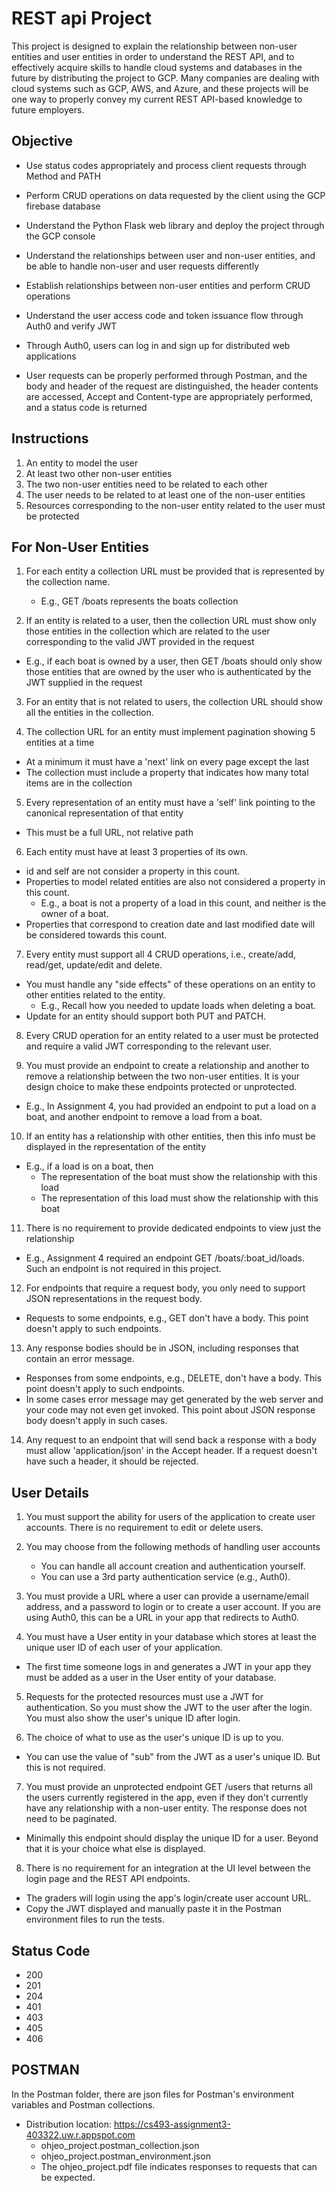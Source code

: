 # REST api Project
This project is designed to explain the relationship between non-user entities and user entities in order to understand the REST API, and to effectively acquire skills to handle cloud systems and databases in the future by distributing the project to GCP. Many companies are dealing with cloud systems such as GCP, AWS, and Azure, and these projects will be one way to properly convey my current REST API-based knowledge to future employers.

## Objective
- Use status codes appropriately and process client requests through Method and PATH

- Perform CRUD operations on data requested by the client using the GCP firebase database

- Understand the Python Flask web library and deploy the project through the GCP console

- Understand the relationships between user and non-user entities, and be able to handle non-user and user requests differently

- Establish relationships between non-user entities and perform CRUD operations

- Understand the user access code and token issuance flow through Auth0 and verify JWT

- Through Auth0, users can log in and sign up for distributed web applications
 
-  User requests can be properly performed through Postman, and the body and header of the request are distinguished, the header contents are accessed, Accept and Content-type are appropriately performed, and a status code is returned

## Instructions
1. An entity to model the user
2. At least two other non-user entities
3. The two non-user entities need to be related to each other
4. The user needs to be related to at least one of the non-user entities
5. Resources corresponding to the non-user entity related to the user must be protected

## For Non-User Entities
1. For each entity a collection URL must be provided that is represented by the collection name. 
   - E.g., GET /boats represents the boats collection
     
2. If an entity is related to a user, then the collection URL must show only those entities in the collection which are related to the user corresponding to the valid JWT provided in the request
  - E.g., if each boat is owned by a user, then GET /boats should only show those entities that are owned by the user who is authenticated by the JWT supplied in the request
    
3. For an entity that is not related to users, the collection URL should show all the entities in the collection.

4. The collection URL for an entity must implement pagination showing 5 entities at a time
  - At a minimum it must have a 'next' link on every page except the last
  - The collection must include a property that indicates how many total items are in the collection
    
5. Every representation of an entity must have a 'self' link pointing to the canonical representation of that entity
  - This must be a full URL, not relative path
    
6. Each entity must have at least 3 properties of its own.
  - id and self are not consider a property in this count.
  - Properties to model related entities are also not considered a property in this count.
    * E.g., a boat is not a property of a load in this count, and neither is the owner of a boat.
  - Properties that correspond to creation date and last modified date will be considered towards this count.

7. Every entity must support all 4 CRUD operations, i.e., create/add, read/get, update/edit and delete.
  - You must handle any "side effects" of these operations on an entity to other entities related to the entity.
    * E.g., Recall how you needed to update loads when deleting a boat.
  - Update for an entity should support both PUT and PATCH.

8. Every CRUD operation for an entity related to a user must be protected and require a valid JWT corresponding to the relevant user.

9. You must provide an endpoint to create a relationship and another to remove a relationship between the two non-user entities. It is your design choice to make these endpoints protected or unprotected.
  - E.g., In Assignment 4, you had provided an endpoint to put a load on a boat, and another endpoint to remove a load from a boat.

10. If an entity has a relationship with other entities, then this info must be displayed in the representation of the entity
  - E.g., if a load is on a boat, then
    * The representation of the boat must show the relationship with this load
    * The representation of this load must show the relationship with this boat

11. There is no requirement to provide dedicated endpoints to view just the relationship
  - E.g., Assignment 4 required an endpoint GET /boats/:boat_id/loads. Such an endpoint is not required in this project.

12. For endpoints that require a request body, you only need to support JSON representations in the request body.
  - Requests to some endpoints, e.g., GET don't have a body. This point doesn't apply to such endpoints.
 
13. Any response bodies should be in JSON, including responses that contain an error message.
  - Responses from some endpoints, e.g., DELETE, don't have a body. This point doesn't apply to such endpoints.
  - In some cases error message may get generated by the web server and your code may not even get invoked. This point about JSON response body doesn't apply in such cases.

14. Any request to an endpoint that will send back a response with a body must allow 'application/json' in the Accept header. If a request doesn't have such a header, it should be rejected.

## User Details
1. You must support the ability for users of the application to create user accounts. There is no requirement to edit or delete users.

2. You may choose from the following methods of handling user accounts
   * You can handle all account creation and authentication yourself.
   * You can use a 3rd party authentication service (e.g., Auth0).

3. You must provide a URL where a user can provide a username/email address, and a password to login or to create a user account. If you are using Auth0, this can be a URL in your app that redirects to Auth0.

4. You must have a User entity in your database which stores at least the unique user ID of each user of your application.
  * The first time someone logs in and generates a JWT in your app they must be added as a user in the User entity of your database.

5. Requests for the protected resources must use a JWT for authentication. So you must show the JWT to the user after the login. You must also show the user's unique ID after login.

6. The choice of what to use as the user's unique ID is up to you.
  * You can use the value of "sub" from the JWT as a user's unique ID. But this is not required.

7. You must provide an unprotected endpoint GET /users that returns all the users currently registered in the app, even if they don't currently have any relationship with a non-user entity. The response does not need to be paginated.
  * Minimally this endpoint should display the unique ID for a user. Beyond that it is your choice what else is displayed.

8. There is no requirement for an integration at the UI level between the login page and the REST API endpoints.
  * The graders will login using the app's login/create user account URL.
  * Copy the JWT displayed and manually paste it in the Postman environment files to run the tests.

## Status Code
* 200
* 201
* 204
* 401
* 403
* 405
* 406

## POSTMAN
In the Postman folder, there are json files for Postman's environment variables and Postman collections.
- Distribution location: https://cs493-assignment3-403322.uw.r.appspot.com
  * ohjeo_project.postman_collection.json
  * ohjeo_project.postman_environment.json
  * The ohjeo_project.pdf file indicates responses to requests that can be expected.



